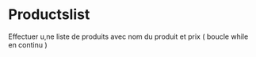 # Productslist
Effectuer u,ne liste de produits  avec nom du produit et prix ( boucle while en continu ) 
